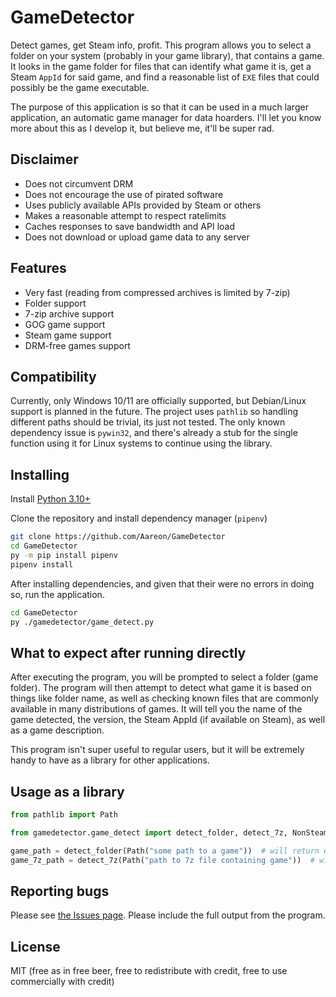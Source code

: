 # GameDetector

Detect games, get Steam info, profit. This program allows you to select a folder on your system (probably in your game library), that contains a game. It looks in the game folder for files that can identify what game it is, get a Steam `AppId` for said game, and find a reasonable list of `EXE` files that could possibly be the game executable.

The purpose of this application is so that it can be used in a much larger application, an automatic game manager for data hoarders. I'll let you know more about this as I develop it, but believe me, it'll be super rad.

## Disclaimer

- Does not circumvent DRM
- Does not encourage the use of pirated software
- Uses publicly available APIs provided by Steam or others
- Makes a reasonable attempt to respect ratelimits
- Caches responses to save bandwidth and API load
- Does not download or upload game data to any server

## Features
- Very fast (reading from compressed archives is limited by 7-zip)
- Folder support
- 7-zip archive support
- GOG game support
- Steam game support
- DRM-free games support

## Compatibility

Currently, only Windows 10/11 are officially supported, but Debian/Linux support is planned in the future.
The project uses `pathlib` so handling different paths should be trivial, its just not tested.
The only known dependency issue is `pywin32`, and there's already a stub for the single function using it for Linux systems to continue using the library.

## Installing

Install [Python 3.10+](https://python.org/downloads)

Clone the repository and install dependency manager (`pipenv`)
```sh
git clone https://github.com/Aareon/GameDetector
cd GameDetector
py -m pip install pipenv
pipenv install
```

After installing dependencies, and given that their were no errors in doing so, run the application.
```sh
cd GameDetector
py ./gamedetector/game_detect.py
```

## What to expect after running directly

After executing the program, you will be prompted to select a folder (game folder). The program will then attempt to detect what game it is based on things like folder name, as well as checking known files that are commonly available in many distributions of games. It will tell you the name of the game detected, the version, the Steam AppId (if available on Steam), as well as a game description.

This program isn't super useful to regular users, but it will be extremely handy to have as a library for other applications.

## Usage as a library
```py
from pathlib import Path

from gamedetector.game_detect import detect_folder, detect_7z, NonSteamGame, SteamGame, NoGameException, SteamApiException

game_path = detect_folder(Path("some path to a game"))  # will return either NonSteamGame, or SteamGame if AppId is found
game_7z_path = detect_7z(Path("path to 7z file containing game"))  # will return same as above
```

## Reporting bugs

Please see [the Issues page](https://github.com/Aareon/GameDetector/issues). Please include the full output from the program.

## License

MIT (free as in free beer, free to redistribute with credit, free to use commercially with credit)
